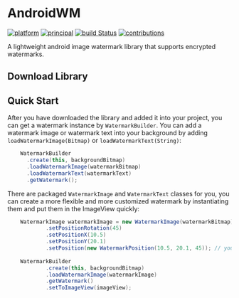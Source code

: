 # AndroidWM
[![platform](https://img.shields.io/badge/platform-android-blue.svg)](https://github.com/GalaxyRockets/AndroidWM) [![principal](https://img.shields.io/badge/principal-huangyz0918-yellow.svg)](https://github.com/huangyz0918) [![build Status](https://travis-ci.org/GalaxyRockets/AndroidWM.svg?branch=master)](https://travis-ci.org/GalaxyRockets/AndroidWM) [![contributions](https://img.shields.io/badge/contributions-welcome-green.svg)](https://github.com/GalaxyRockets/AndroidWM)

A lightweight android image watermark library that supports encrypted watermarks.

## Download Library

## Quick Start
After you have downloaded the library and added it into your project, you can get a watermark instance by `WatermarkBuilder`.
You can add a watermark image or watermark text into your background by adding `loadWatermarkImage(Bitmap)` or `loadWatermarkText(String)`:

```java
    WatermarkBuilder
      .create(this, backgroundBitmap)
      .loadWatermarkImage(watermarkBitmap)
      .loadWatermarkText(watermarkText)
      .getWatermark();
```

There are packaged `WatermarkImage` and `WatermarkText` classes for you, you can create a more flexible and more customized watermark by instantiating them and put them in the ImageView quickly:

```java
    WatermarkImage watermarkImage = new WatermarkImage(watermarkBitmap)
            .setPositionRotation(45)
            .setPositionX(10.5)
            .setPositionY(20.1)
            .setPosition(new WatermarkPosition(10.5, 20.1, 45)); // you can also create a WatermarkPosition instance for position setting.
            
    WatermarkBuilder
            .create(this, backgroundBitmap)
            .loadWatermarkImage(watermarkImage)
            .getWatermark()
            .setToImageView(imageView);
```
